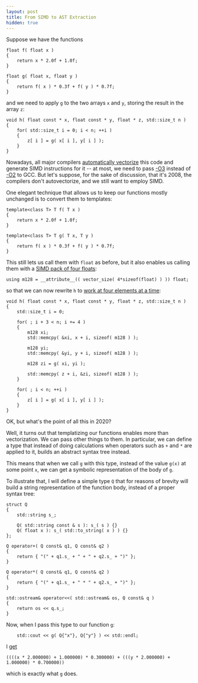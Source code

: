 ```yaml
---
layout: post
title: From SIMD to AST Extraction
hidden: true
---
```


Suppose we have the functions

```
float f( float x )
{
    return x * 2.0f + 1.0f;
}

float g( float x, float y )
{
    return f( x ) * 0.3f + f( y ) * 0.7f;
}
```

and we need to apply `g` to the two arrays `x` and `y`,
storing the result in the array `z`:

```
void h( float const * x, float const * y, float * z, std::size_t n )
{
    for( std::size_t i = 0; i < n; ++i )
    {
        z[ i ] = g( x[ i ], y[ i ] );
    }
}
```

Nowadays, all major compilers
[automatically vectorize](https://godbolt.org/z/q148se)
this code and generate SIMD instructions for it -- at most,
we need to pass [-O3](https://godbolt.org/z/c71vo5) instead
of [-O2](https://godbolt.org/z/63hqG4) to GCC. But let's
suppose, for the sake of discussion, that it's 2008, the
compilers don't autovectorize, and we still want to employ SIMD.

One elegant technique that allows us to keep our functions
mostly unchanged is to convert them to templates:

```
template<class T> T f( T x )
{
    return x * 2.0f + 1.0f;
}

template<class T> T g( T x, T y )
{
    return f( x ) * 0.3f + f( y ) * 0.7f;
}
```

This still lets us call them with `float` as before, but
it also enables us calling them with a
[SIMD pack of four floats](https://gcc.gnu.org/onlinedocs/gcc/Vector-Extensions.html):

```
using m128 = __attribute__(( vector_size( 4*sizeof(float) ) )) float;
```

so that we can now rewrite `h` to
[work at four elements at a time](https://godbolt.org/z/Y8xqd9):

```
void h( float const * x, float const * y, float * z, std::size_t n )
{
    std::size_t i = 0;

    for( ; i + 3 < n; i += 4 )
    {
        m128 xi;
        std::memcpy( &xi, x + i, sizeof( m128 ) );

        m128 yi;
        std::memcpy( &yi, y + i, sizeof( m128 ) );

        m128 zi = g( xi, yi );

        std::memcpy( z + i, &zi, sizeof( m128 ) );
    }

    for( ; i < n; ++i )
    {
        z[ i ] = g( x[ i ], y[ i ] );
    }
}
```

OK, but what's the point of all this in 2020?

Well, it turns out that templatizing our functions enables more
than vectorization. We can pass other things to them. In particular,
we can define a type that instead of doing calculations when operators
such as `+` and `*` are applied to it, builds an abstract syntax tree
instead.

This means that when we call `g` with this type, instead of the value
`g(x)` at some point `x`, we can get a symbolic representation of the body
of `g`.

To illustrate that, I will define a simple type `Q` that for reasons of
brevity will build a string representation of the function body, instead
of a proper syntax tree:

```
struct Q
{
    std::string s_;

    Q( std::string const & s ): s_( s ) {}
    Q( float x ): s_( std::to_string( x ) ) {}
};

Q operator+( Q const& q1, Q const& q2 )
{
    return { "(" + q1.s_ + " + " + q2.s_ + ")" };
}

Q operator*( Q const& q1, Q const& q2 )
{
    return { "(" + q1.s_ + " * " + q2.s_ + ")" };
}

std::ostream& operator<<( std::ostream& os, Q const& q )
{
    return os << q.s_;
}
```

Now, when I pass this type to our function `g`:

```
    std::cout << g( Q{"x"}, Q{"y"} ) << std::endl;
```

I [get](https://godbolt.org/z/jonEWT)

```
((((x * 2.000000) + 1.000000) * 0.300000) + (((y * 2.000000) + 1.000000) * 0.700000))
```

which is exactly what `g` does.
